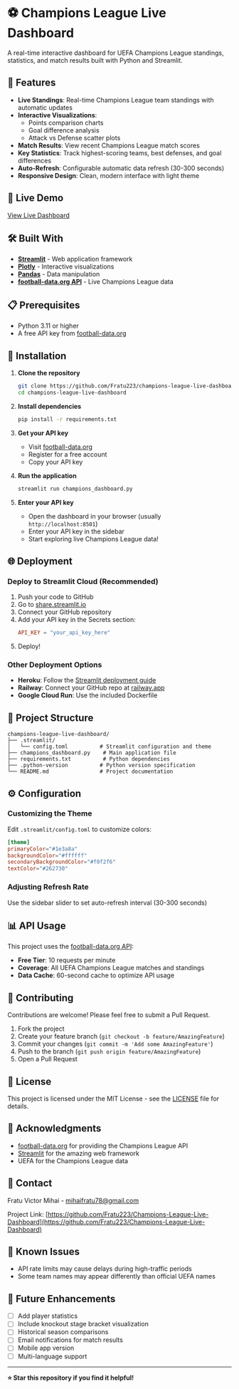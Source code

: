 # ⚽ Champions League Live Dashboard

A real-time interactive dashboard for UEFA Champions League standings, statistics, and match results built with Python and Streamlit.

## 🌟 Features

- **Live Standings**: Real-time Champions League team standings with automatic updates
- **Interactive Visualizations**: 
  - Points comparison charts
  - Goal difference analysis
  - Attack vs Defense scatter plots
- **Match Results**: View recent Champions League match scores
- **Key Statistics**: Track highest-scoring teams, best defenses, and goal differences
- **Auto-Refresh**: Configurable automatic data refresh (30-300 seconds)
- **Responsive Design**: Clean, modern interface with light theme

## 🚀 Live Demo

[View Live Dashboard](https://champions-league-live-dashboard-2hdzfxkhwrcqwa7lc5kxpf.streamlit.app/)

## 🛠️ Built With

- **[Streamlit](https://streamlit.io/)** - Web application framework
- **[Plotly](https://plotly.com/)** - Interactive visualizations
- **[Pandas](https://pandas.pydata.org/)** - Data manipulation
- **[football-data.org API](https://www.football-data.org/)** - Live Champions League data

## 📋 Prerequisites

- Python 3.11 or higher
- A free API key from [football-data.org](https://www.football-data.org/client/register)

## 🔧 Installation

1. **Clone the repository**
   ```bash
   git clone https://github.com/Fratu223/champions-league-live-dashboard.git
   cd champions-league-live-dashboard
   ```

2. **Install dependencies**
   ```bash
   pip install -r requirements.txt
   ```

3. **Get your API key**
   - Visit [football-data.org](https://www.football-data.org/client/register)
   - Register for a free account
   - Copy your API key

4. **Run the application**
   ```bash
   streamlit run champions_dashboard.py
   ```

5. **Enter your API key**
   - Open the dashboard in your browser (usually `http://localhost:8501`)
   - Enter your API key in the sidebar
   - Start exploring live Champions League data!

## 🌐 Deployment

### Deploy to Streamlit Cloud (Recommended)

1. Push your code to GitHub
2. Go to [share.streamlit.io](https://share.streamlit.io/)
3. Connect your GitHub repository
4. Add your API key in the Secrets section:
   ```toml
   API_KEY = "your_api_key_here"
   ```
5. Deploy!

### Other Deployment Options

- **Heroku**: Follow the [Streamlit deployment guide](https://docs.streamlit.io/streamlit-community-cloud/get-started/deploy-an-app)
- **Railway**: Connect your GitHub repo at [railway.app](https://railway.app/)
- **Google Cloud Run**: Use the included Dockerfile

## 📁 Project Structure

```
champions-league-live-dashboard/
├── .streamlit/
│   └── config.toml          # Streamlit configuration and theme
├── champions_dashboard.py    # Main application file
├── requirements.txt          # Python dependencies
├── .python-version          # Python version specification
└── README.md                # Project documentation
```

## ⚙️ Configuration

### Customizing the Theme

Edit `.streamlit/config.toml` to customize colors:

```toml
[theme]
primaryColor="#1e3a8a"
backgroundColor="#ffffff"
secondaryBackgroundColor="#f0f2f6"
textColor="#262730"
```

### Adjusting Refresh Rate

Use the sidebar slider to set auto-refresh interval (30-300 seconds)

## 📊 API Usage

This project uses the [football-data.org API](https://www.football-data.org/):
- **Free Tier**: 10 requests per minute
- **Coverage**: All UEFA Champions League matches and standings
- **Data Cache**: 60-second cache to optimize API usage

## 🤝 Contributing

Contributions are welcome! Please feel free to submit a Pull Request.

1. Fork the project
2. Create your feature branch (`git checkout -b feature/AmazingFeature`)
3. Commit your changes (`git commit -m 'Add some AmazingFeature'`)
4. Push to the branch (`git push origin feature/AmazingFeature`)
5. Open a Pull Request

## 📝 License

This project is licensed under the MIT License - see the [LICENSE](LICENSE) file for details.

## 🙏 Acknowledgments

- [football-data.org](https://www.football-data.org/) for providing the Champions League API
- [Streamlit](https://streamlit.io/) for the amazing web framework
- UEFA for the Champions League data

## 📧 Contact

Fratu Victor Mihai - mihaifratu78@gmail.com

Project Link: [https://github.com/Fratu223/Champions-League-Live-Dashboard](https://github.com/Fratu223/Champions-League-Live-Dashboard)

## 🐛 Known Issues

- API rate limits may cause delays during high-traffic periods
- Some team names may appear differently than official UEFA names

## 🔮 Future Enhancements

- [ ] Add player statistics
- [ ] Include knockout stage bracket visualization
- [ ] Historical season comparisons
- [ ] Email notifications for match results
- [ ] Mobile app version
- [ ] Multi-language support

---

**⭐ Star this repository if you find it helpful!**